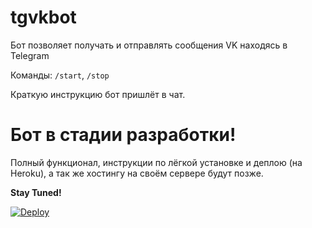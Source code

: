# tgvkbot
Бот позволяет получать и отправлять сообщения VK находясь в Telegram

Команды: `/start`, `/stop`

Краткую инструкцию бот пришлёт в чат.
# Бот в стадии разработки!
Полный функционал, инструкции по лёгкой установке и деплою (на Heroku), а так же хостингу на своём сервере будут позже.

**Stay Tuned!** 

[![Deploy](https://www.herokucdn.com/deploy/button.svg)](https://heroku.com/deploy)
